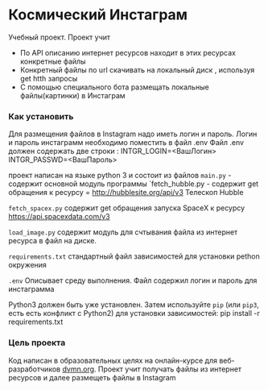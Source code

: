 # Космический Инстаграм

 Учебный проект. Проект учит 
 * По API описанию интернет ресурсов находит в этих ресурсах конкретные файлы
 * Конкретный файлы по url скачивать на локальный диск , используя get htth запросы
 * С помощью специального бота размещать локальные файлы(картинки) в Инстаграм


### Как установить

 Для размещения файлов в Instagram надо иметь логин и пароль.
Логин и пароль инстаграмм необходимо поместить в файл .env
Файл .env должен содержать две строки :
INTGR_LOGIN=<ВашЛогин>
INTGR_PASSWD=<ВашПароль>

проект написан на языке python  3 и состоит из файлов
`main.py`            - содержит основной модуль программы
`fetch_hubble.py - содержит get обращения 
к ресурсу = http://hubblesite.org/api/v3   Телескоп Hubble 

`fetch_spacex.py` содержит get обращения запуска SpaceX
к ресурсу https://api.spacexdata.com/v3

`load_image.py` содержит модуль для счтывания файла из интернет ресурса в файл на диске.

`requirements.txt`  стандартный файл зависимостей для установки  pethon окружения

`.env` Описывает среду выполнения. Файл содержил логин и пароль для инстаграмма


Python3 должен быть уже установлен. 
Затем используйте `pip` (или `pip3`, есть есть конфликт с Python2) для установки зависимостей:
pip install -r requirements.txt




### Цель проекта

Код написан в образовательных целях на онлайн-курсе для веб-разработчиков [dvmn.org](https://dvmn.org/).
Проект  учит получать файлы из интернет ресурсов и далее размещеть файлы в Instagram